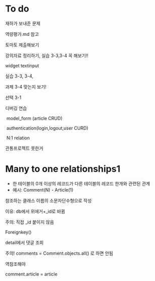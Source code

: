 # To do

재하가 보내준 문제

역량평가.md 참고

토마토 제출해보기



강의자료 정리하기, 실습 3-3,3-4 꼭 해보기!!

widget textinput

실습 3-3, 3-4, 

과제 3-4 맞는지 보기!

선택 3-1

디버깅 연습

​	model_form (article CRUD)

​	authentication(login,logout,user CURD)

​	N:1 relation

관통프로젝트 못한거



# Many to one relationships1

* 한 테이블의 0개 이상의 레코드가 다른 테이블의 레코드 한개와 관련된 관계
* 예시: Comment(N) - Article(1)

참조하는 클래스 이름의 소문자단수형으로 작성

이유: db에서 위에거+_id로 바뀜

주의: 직접 _id 붙이지 않음

Foreignkey()

detail에서 댓글 조회

주의! comments = Comment.objects.all() 로 하면 안됨

역참조해야



comment.article = article